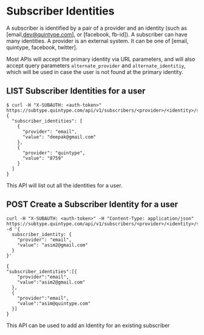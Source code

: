 # Subscriber Identities

A subscriber is identified by a pair of a provider and an identity (such as [email,dev@quintype.com], or [facebook, fb-id]). A subscriber can have many identities. A provider is an external system. It can be one of [email, quintype, facebook, twitter].

Most APIs will accept the primary identity via URL parameters, and will also accept query parameters `alternate_provider` and `alternate_identitiy`, which will be used in case the user is not found at the primary identity.

## LIST Subscriber Identities for a user

```shell
$ curl -H "X-SUBAUTH: <auth-token>" https://subtype.quintype.com/api/v1/subscribers/<provider>/<identity>/subscriber_identities.json
{
  "subscriber_identities": [
    {
      "provider": "email",
      "value": "deepak@gmail.com"
    },
    {
      "provider": "quintype",
      "value": "8759"
    }
  ]
}
```

This API will list out all the identities for a user.

## POST Create a Subscriber Identity for a user

```shell
curl -H "X-SUBAUTH: <auth-token>" -H "Content-Type: application/json" https://subtype.quintype.com/api/v1/subscribers/<provider>/<identity>/subscriber_identities.json -d '{
  subscriber_identity: {
    "provider": "email",
    "value": "asim2@gmail.com"
  }
}'

{
"subscriber_identities":[{
    "provider":"email",
    "value":"asim2@gmail.com"
  },
  {
    "provider":"email",
    "value":"asim@quintype.com"
  }]
}
```

This API can be used to add an Identity for an existing subscriber
